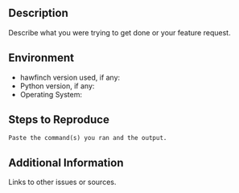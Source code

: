 ## Description

Describe what you were trying to get done or your feature request.

## Environment

* hawfinch version used, if any:
* Python version, if any:
* Operating System:

## Steps to Reproduce

```
Paste the command(s) you ran and the output.
```

## Additional Information

Links to other issues or sources.
